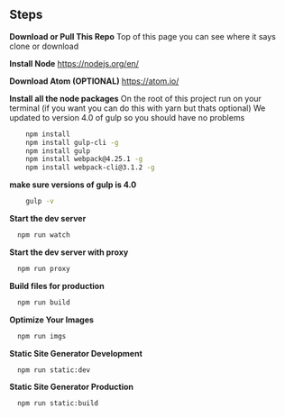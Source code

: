 ## Steps

**Download or Pull This Repo**
	Top of this page you can see where it says clone or download

 **Install Node**
	https://nodejs.org/en/

**Download Atom (OPTIONAL)**
	https://atom.io/

 **Install all the node packages** 
On the root of this project run on your terminal (if you want you can do this with yarn but thats optional)
We updated to version 4.0 of gulp so you should have no problems
```bash
    npm install
    npm install gulp-cli -g
    npm install gulp 
    npm install webpack@4.25.1 -g
    npm install webpack-cli@3.1.2 -g
```

**make sure versions of gulp is 4.0**
```bash
    gulp -v 
```

**Start the dev server**
```bash
  npm run watch
```

**Start the dev server with proxy**
```bash
  npm run proxy
```

**Build files for production**
```bash
  npm run build
```

**Optimize Your Images**
```bash
  npm run imgs
```

**Static Site Generator Development**
```bash
  npm run static:dev
```

**Static Site Generator Production**
```bash
  npm run static:build
```




